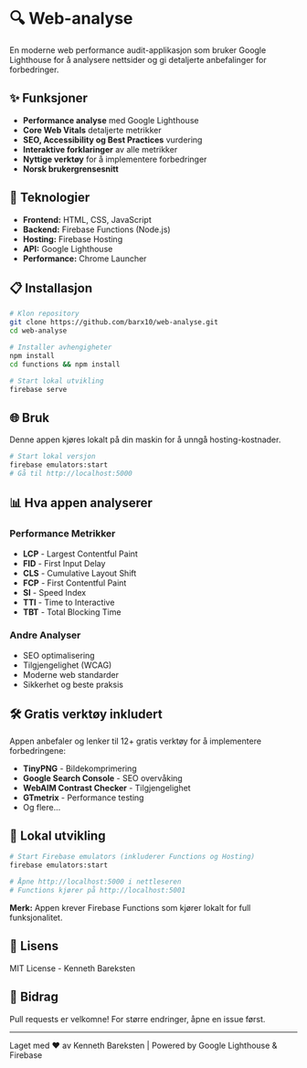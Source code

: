 # 🔍 Web-analyse

En moderne web performance audit-applikasjon som bruker Google Lighthouse for å analysere nettsider og gi detaljerte anbefalinger for forbedringer.

## ✨ Funksjoner

- **Performance analyse** med Google Lighthouse
- **Core Web Vitals** detaljerte metrikker
- **SEO, Accessibility og Best Practices** vurdering
- **Interaktive forklaringer** av alle metrikker
- **Nyttige verktøy** for å implementere forbedringer
- **Norsk brukergrensesnitt**

## 🚀 Teknologier

- **Frontend:** HTML, CSS, JavaScript
- **Backend:** Firebase Functions (Node.js)
- **Hosting:** Firebase Hosting
- **API:** Google Lighthouse
- **Performance:** Chrome Launcher

## 📋 Installasjon

```bash
# Klon repository
git clone https://github.com/barx10/web-analyse.git
cd web-analyse

# Installer avhengigheter
npm install
cd functions && npm install

# Start lokal utvikling
firebase serve
```

## 🌐 Bruk

Denne appen kjøres lokalt på din maskin for å unngå hosting-kostnader.

```bash
# Start lokal versjon
firebase emulators:start
# Gå til http://localhost:5000
```

## 📊 Hva appen analyserer

### Performance Metrikker
- **LCP** - Largest Contentful Paint
- **FID** - First Input Delay  
- **CLS** - Cumulative Layout Shift
- **FCP** - First Contentful Paint
- **SI** - Speed Index
- **TTI** - Time to Interactive
- **TBT** - Total Blocking Time

### Andre Analyser
- SEO optimalisering
- Tilgjengelighet (WCAG)
- Moderne web standarder
- Sikkerhet og beste praksis

## 🛠️ Gratis verktøy inkludert

Appen anbefaler og lenker til 12+ gratis verktøy for å implementere forbedringene:

- **TinyPNG** - Bildekomprimering
- **Google Search Console** - SEO overvåking
- **WebAIM Contrast Checker** - Tilgjengelighet
- **GTmetrix** - Performance testing
- Og flere...

## 🔧 Lokal utvikling

```bash
# Start Firebase emulators (inkluderer Functions og Hosting)
firebase emulators:start

# Åpne http://localhost:5000 i nettleseren
# Functions kjører på http://localhost:5001
```

**Merk:** Appen krever Firebase Functions som kjører lokalt for full funksjonalitet.

## 📝 Lisens

MIT License - Kenneth Bareksten

## 🤝 Bidrag

Pull requests er velkomne! For større endringer, åpne en issue først.

---
Laget med ❤️ av Kenneth Bareksten | Powered by Google Lighthouse & Firebase
